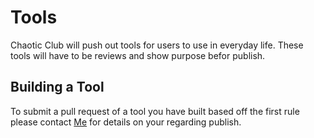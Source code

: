 # Tools
Chaotic Club will push out tools for users to use in everyday life.
These tools will have to be reviews and show purpose befor publish.


## Building a Tool
To submit a pull request of a tool you have built based off the first rule please contact <a href="mailto:westberginc1@gmail.com">Me</a> for details on your regarding publish.
